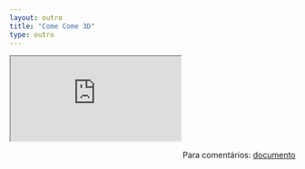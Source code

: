 ```yaml
---
layout: outro
title: "Come Come 3D"
type: outro
---
```


<iframe src="https://docs.google.com/document/d/e/2PACX-1vSg6ZYVlYu0IX7qHJpfmVhpRmtpYrNSHJPrmPFVonr3U27Pxu0-7nXMJpkrN8KsDzRaFE9sXqC2WSCa/pub?embedded=true"></iframe>

<span style="float:right">Para comentários: [documento](https://docs.google.com/document/d/1lvq0QNkNaDZHldy300AAf6W0pmvYIxjYKGP8E5x-w1E/edit?usp=sharing)</span>
